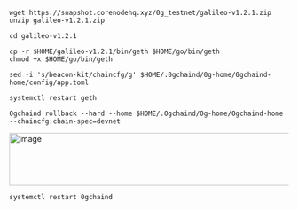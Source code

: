 ```
wget https://snapshot.corenodehq.xyz/0g_testnet/galileo-v1.2.1.zip
unzip galileo-v1.2.1.zip
```
```
cd galileo-v1.2.1
```
```
cp -r $HOME/galileo-v1.2.1/bin/geth $HOME/go/bin/geth
chmod +x $HOME/go/bin/geth
```
```
sed -i 's/beacon-kit/chaincfg/g' $HOME/.0gchaind/0g-home/0gchaind-home/config/app.toml
```
```
systemctl restart geth
```
```
0gchaind rollback --hard --home $HOME/.0gchaind/0g-home/0gchaind-home --chaincfg.chain-spec=devnet
```

<img width="1551" height="95" alt="image" src="https://github.com/user-attachments/assets/9a2296cc-5919-4539-be94-9f0eea6422bb" />

```
systemctl restart 0gchaind
```
